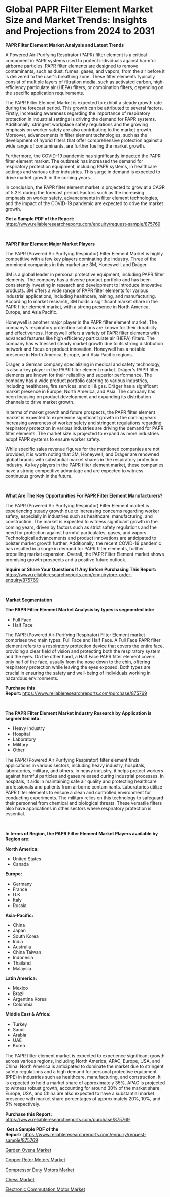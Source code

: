 <p><h1>Global PAPR Filter Element Market Size and Market Trends: Insights and Projections from 2024 to 2031</h1></p><p><strong>PAPR Filter Element Market Analysis and Latest Trends</strong></p>
<p><p>A Powered Air-Purifying Respirator (PAPR) filter element is a critical component in PAPR systems used to protect individuals against harmful airborne particles. PAPR filter elements are designed to remove contaminants, such as dust, fumes, gases, and vapors, from the air before it is delivered to the user's breathing zone. These filter elements typically consist of multiple layers of filtration media, such as activated carbon, high-efficiency particulate air (HEPA) filters, or combination filters, depending on the specific application requirements.</p><p>The PAPR Filter Element Market is expected to exhibit a steady growth rate during the forecast period. This growth can be attributed to several factors. Firstly, increasing awareness regarding the importance of respiratory protection in industrial settings is driving the demand for PAPR systems. Additionally, stringent workplace safety regulations and the growing emphasis on worker safety are also contributing to the market growth. Moreover, advancements in filter element technologies, such as the development of hybrid filters that offer comprehensive protection against a wide range of contaminants, are further fueling the market growth.</p><p>Furthermore, the COVID-19 pandemic has significantly impacted the PAPR filter element market. The outbreak has increased the demand for respiratory protection equipment, including PAPR systems, in healthcare settings and various other industries. This surge in demand is expected to drive market growth in the coming years.</p><p>In conclusion, the PAPR filter element market is projected to grow at a CAGR of 5.2% during the forecast period. Factors such as the increasing emphasis on worker safety, advancements in filter element technologies, and the impact of the COVID-19 pandemic are expected to drive the market growth.</p></p>
<p><strong>Get a Sample PDF of the Report:&nbsp;</strong> <a href="https://www.reliableresearchreports.com/enquiry/request-sample/875769">https://www.reliableresearchreports.com/enquiry/request-sample/875769</a></p>
<p>&nbsp;</p>
<p><strong>PAPR Filter Element Major Market Players</strong></p>
<p><p>The PAPR (Powered Air Purifying Respirator) Filter Element Market is highly competitive with a few key players dominating the industry. Three of the prominent companies in this market are 3M, Honeywell, and Dräger.</p><p>3M is a global leader in personal protective equipment, including PAPR filter elements. The company has a diverse product portfolio and has been consistently investing in research and development to introduce innovative products. 3M offers a wide range of PAPR filter elements for various industrial applications, including healthcare, mining, and manufacturing. According to market research, 3M holds a significant market share in the PAPR filter element market, with a strong presence in North America, Europe, and Asia Pacific.</p><p>Honeywell is another major player in the PAPR filter element market. The company's respiratory protection solutions are known for their durability and effectiveness. Honeywell offers a variety of PAPR filter elements with advanced features like high efficiency particulate air (HEPA) filters. The company has witnessed steady market growth due to its strong distribution network and focus on product innovation. Honeywell has a notable presence in North America, Europe, and Asia Pacific regions.</p><p>Dräger, a German company specializing in medical and safety technology, is also a key player in the PAPR filter element market. Dräger's PAPR filter elements are known for their reliability and superior performance. The company has a wide product portfolio catering to various industries, including healthcare, fire services, and oil & gas. Dräger has a significant market presence in Europe, North America, and Asia. The company has been focusing on product development and expanding its distribution channels to drive market growth.</p><p>In terms of market growth and future prospects, the PAPR filter element market is expected to experience significant growth in the coming years. Increasing awareness of worker safety and stringent regulations regarding respiratory protection in various industries are driving the demand for PAPR filter elements. The market size is projected to expand as more industries adopt PAPR systems to ensure worker safety.</p><p>While specific sales revenue figures for the mentioned companies are not provided, it is worth noting that 3M, Honeywell, and Dräger are renowned global brands with substantial market shares in the respiratory protection industry. As key players in the PAPR filter element market, these companies have a strong competitive advantage and are expected to witness continuous growth in the future.</p></p>
<p>&nbsp;</p>
<p><strong>What Are The Key Opportunities For PAPR Filter Element Manufacturers?</strong></p>
<p><p>The PAPR (Powered Air Purifying Respirator) Filter Element market is experiencing steady growth due to increasing concerns regarding worker safety, especially in industries such as healthcare, manufacturing, and construction. The market is expected to witness significant growth in the coming years, driven by factors such as strict safety regulations and the need for protection against harmful particulates, gases, and vapors. Technological advancements and product innovations are anticipated to bolster market growth further. Additionally, the recent COVID-19 pandemic has resulted in a surge in demand for PAPR filter elements, further propelling market expansion. Overall, the PAPR Filter Element market shows promising growth prospects and a positive future outlook.</p></p>
<p><strong>Inquire or Share Your Questions If Any Before Purchasing This Report:</strong> <a href="https://www.reliableresearchreports.com/enquiry/pre-order-enquiry/875769">https://www.reliableresearchreports.com/enquiry/pre-order-enquiry/875769</a></p>
<p>&nbsp;</p>
<p><strong>Market Segmentation</strong></p>
<p><strong>The PAPR Filter Element Market Analysis by types is segmented into:</strong></p>
<p><ul><li>Full Face</li><li>Half Face</li></ul></p>
<p><p>The PAPR (Powered Air-Purifying Respirator) Filter Element market comprises two main types: Full Face and Half Face. A Full Face PAPR filter element refers to a respiratory protection device that covers the entire face, providing a clear field of vision and protecting both the respiratory system and the eyes. On the other hand, a Half Face PAPR filter element covers only half of the face, usually from the nose down to the chin, offering respiratory protection while leaving the eyes exposed. Both types are crucial in ensuring the safety and well-being of individuals working in hazardous environments.</p></p>
<p><strong>Purchase this Report:&nbsp;</strong><a href="https://www.reliableresearchreports.com/purchase/875769">https://www.reliableresearchreports.com/purchase/875769</a></p>
<p>&nbsp;</p>
<p><strong>The PAPR Filter Element Market Industry Research by Application is segmented into:</strong></p>
<p><ul><li>Heavy Industry</li><li>Hospital</li><li>Laboratory</li><li>Military</li><li>Other</li></ul></p>
<p><p>The PAPR (Powered Air Purifying Respirator) filter element finds applications in various sectors, including heavy industry, hospitals, laboratories, military, and others. In heavy industry, it helps protect workers against harmful particles and gases released during industrial processes. In hospitals, it aids in maintaining safe air quality and protecting healthcare professionals and patients from airborne contaminants. Laboratories utilize PAPR filter elements to ensure a clean and controlled environment for conducting experiments. The military relies on this technology to safeguard their personnel from chemical and biological threats. These versatile filters also have applications in other sectors where respiratory protection is essential.</p></p>
<p>&nbsp;</p>
<p><strong>In terms of Region, the PAPR Filter Element Market Players available by Region are:</strong></p>
<p>
    <p> <strong> North America: </strong>
        <ul>
            <li>United States</li>
            <li>Canada</li>
        </ul>
        </p> 
    <p> <strong> Europe: </strong>
        <ul>
            <li>Germany</li>
            <li>France</li>
            <li>U.K.</li>
            <li>Italy</li>
            <li>Russia</li>
        </ul>
        </p> 
    <p> <strong> Asia-Pacific: </strong>
        <ul>
            <li>China</li>
            <li>Japan</li>
            <li>South Korea</li>
            <li>India</li>
            <li>Australia</li>
            <li>China Taiwan</li>
            <li>Indonesia</li>
            <li>Thailand</li>
            <li>Malaysia</li>
        </ul>
        </p> 
    <p> <strong> Latin America: </strong>
        <ul>
            <li>Mexico</li>
            <li>Brazil</li>
            <li>Argentina Korea</li>
            <li>Colombia</li>
        </ul>
        </p> 
    <p> <strong> Middle East & Africa: </strong>
        <ul>
            <li>Turkey</li>
            <li>Saudi</li>
            <li>Arabia</li>
            <li>UAE</li>
            <li>Korea</li>
        </ul>
    </p>
    </p>
<p><p>The PAPR filter element market is expected to experience significant growth across various regions, including North America, APAC, Europe, USA, and China. North America is anticipated to dominate the market due to stringent safety regulations and a high demand for personal protective equipment (PPE) in industries such as healthcare, manufacturing, and construction. It is expected to hold a market share of approximately 35%. APAC is projected to witness robust growth, accounting for around 30% of the market share. Europe, USA, and China are also expected to have a substantial market presence with market share percentages of approximately 20%, 10%, and 5% respectively.</p></p>
<p><strong>Purchase this Report: </strong><a href="https://www.reliableresearchreports.com/purchase/875769">https://www.reliableresearchreports.com/purchase/875769</a></p>
<p>&nbsp;<strong>Get a Sample PDF of the Report:&nbsp;&nbsp;</strong><a href="https://www.reliableresearchreports.com/enquiry/request-sample/875769">https://www.reliableresearchreports.com/enquiry/request-sample/875769</a></p>
<p><strong></strong></p>
<p><p><a href="https://medium.com/@magaliortiz1955/garden-ovens-market-research-report-its-history-and-forecast-2024-to-2031-2cee38f0a4a1">Garden Ovens Market</a></p><p><a href="https://medium.com/@magaliortiz1955/copper-rotor-motors-market-trends-and-market-analysis-forecasted-for-period-2024-2031-59c8d55c79fc">Copper Rotor Motors Market</a></p><p><a href="https://medium.com/@magaliortiz1955/compressor-duty-motors-market-analysis-and-sze-forecasted-for-period-from-2024-to-2031-3896e1cea4e8">Compressor Duty Motors Market</a></p><p><a href="https://medium.com/@meggieconn/chess-market-report-reveals-the-latest-trends-and-growth-opportunities-of-this-market-d650da738687">Chess Market</a></p><p><a href="https://medium.com/@magaliortiz1955/electronic-commutation-motor-market-competitive-analysis-market-trends-and-forecast-to-2031-945cb50eddf6">Electronic Commutation Motor Market</a></p></p>
